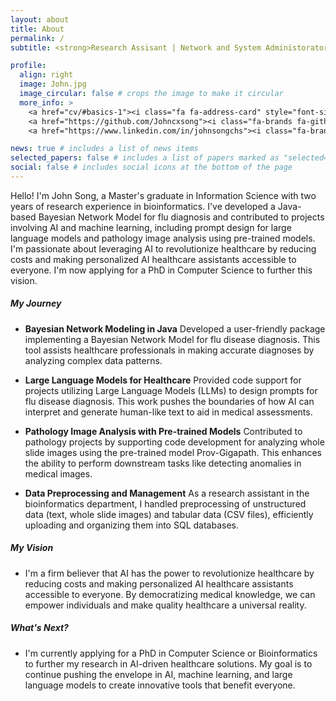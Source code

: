 ```yaml
---
layout: about
title: About
permalink: /
subtitle: <strong>Research Assisant | Network and System Administorator | Software Engineering</strong>

profile:
  align: right
  image: John.jpg
  image_circular: false # crops the image to make it circular
  more_info: >
    <a href="cv/#basics-1"><i class="fa fa-address-card" style="font-size:24px"></i></a>
    <a href="https://github.com/Johncxsong"><i class="fa-brands fa-github" style="font-size:24px"></i></a>
    <a href="https://www.linkedin.com/in/johnsongchs"><i class="fa-brands fa-linkedin" style="font-size:24px"></i></a>

news: true # includes a list of news items
selected_papers: false # includes a list of papers marked as "selected={true}"
social: false # includes social icons at the bottom of the page
---
```


Hello! I'm John Song, a Master's graduate in Information Science with two years of research experience in bioinformatics. I've developed a Java-based Bayesian Network Model for flu diagnosis and contributed to projects involving AI and machine learning, including prompt design for large language models and pathology image analysis using pre-trained models. I'm passionate about leveraging AI to revolutionize healthcare by reducing costs and making personalized AI healthcare assistants accessible to everyone. I'm now applying for a PhD in Computer Science to further this vision.

##### My Journey
- **Bayesian Network Modeling in Java**
Developed a user-friendly package implementing a Bayesian Network Model for flu disease diagnosis. This tool assists healthcare professionals in making accurate diagnoses by analyzing complex data patterns.

- **Large Language Models for Healthcare**
Provided code support for projects utilizing Large Language Models (LLMs) to design prompts for flu disease diagnosis. This work pushes the boundaries of how AI can interpret and generate human-like text to aid in medical assessments.

- **Pathology Image Analysis with Pre-trained Models**
Contributed to pathology projects by supporting code development for analyzing whole slide images using the pre-trained model Prov-Gigapath. This enhances the ability to perform downstream tasks like detecting anomalies in medical images.

- **Data Preprocessing and Management**
As a research assistant in the bioinformatics department, I handled preprocessing of unstructured data (text, whole slide images) and tabular data (CSV files), efficiently uploading and organizing them into SQL databases.

##### My Vision
- I'm a firm believer that AI has the power to revolutionize healthcare by reducing costs and making personalized AI healthcare assistants accessible to everyone. By democratizing medical knowledge, we can empower individuals and make quality healthcare a universal reality.

##### What's Next?
- I'm currently applying for a PhD in Computer Science or Bioinformatics to further my research in AI-driven healthcare solutions. My goal is to continue pushing the envelope in AI, machine learning, and large language models to create innovative tools that benefit everyone.